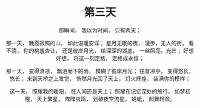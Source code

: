 <div style="text-align: center">
<h1>
  第三天
</h1>

那瞬间，
我以为时间，
只有两天；

那一天，
晚霞寂照的山，
如此温暖安详；
星月无眠的夜，
漫步，无人的街，
看不清，
你的桃羞杏让，
还是彼岸月光，
给深深的湖底，
一丝照亮，光芒；
好想好想，
将这一刻定格，
定格成永恒；

那一天，
变得清凉，
飘洒而下的雨，
模糊了彼岸月光；
往昔凉亭，
变得悠长，悠长；
来到天桥之上发觉，
悄然月光回了天上，
灯火辉煌，
装满你的模样；

 这一天，
照耀我的暖阳，
在人间还是天上；
照耀在记忆深处的旅行，
如梦初醒，
天上繁星，
阵阵虫鸣，
划破夜空流星，
蜻蜓，
起舞轻盈。
</div>